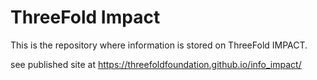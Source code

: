 # ThreeFold Impact

[](/docs/images/elephants.jpg)

This is the repository where information is stored on ThreeFold IMPACT.

see published site at https://threefoldfoundation.github.io/info_impact/


